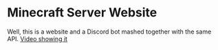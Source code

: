# Minecraft Server Website

Well, this is a website and a Discord bot mashed together with the same API.
[Video showing it](https://www.youtube.com/watch?v=nEpJCIa_GQE)
